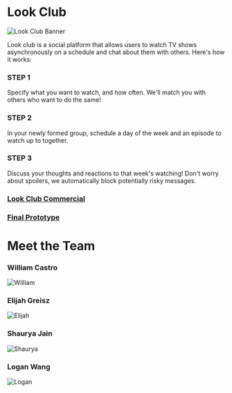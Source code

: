 # Look Club

![Look Club Banner](/Vitamin-CS/images/Banner.png)

Look club is a social platform that allows users to watch TV shows asynchronously on a schedule and chat about them with others. Here's how it works:

### STEP 1
Specify what you want to watch, and how often. We'll match you with others who want to do the same!
### STEP 2
In your newly formed group, schedule a day of the week and an episode to watch up to together.
### STEP 3
Discuss your thoughts and reactions to that week's watching! Don't worry about spoilers, we automatically block potentially risky messages.

### [Look Club Commercial](https://www.youtube.com/watch?v=5adIyUlV5FY)

### [Final Prototype](https://github.com/UWSocialComputing/Vitamin-CS-Project)

# Meet the Team
### William Castro
![William](/Vitamin-CS/images/william.png)

### Elijah Greisz
![Elijah](/Vitamin-CS/images/elijah.png)

### Shaurya Jain
![Shaurya](/Vitamin-CS/images/shaurya.png)

### Logan Wang
![Logan](/Vitamin-CS/images/logan.png)